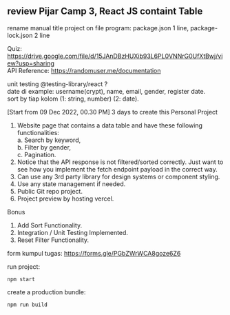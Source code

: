 ## review Pijar Camp 3, React JS containt Table

rename manual title project on file program: package.json 1 line, package-lock.json 2 line  

Quiz: https://drive.google.com/file/d/15JAnDBzHUXib93L6PL0VNNrG0UfXtBwj/view?usp=sharing  
API Reference: https://randomuser.me/documentation  

unit testing  @testing-library/react ?  
date di example: username(crypt), name, email, gender, register date.  
sort by tiap kolom (1: string, number) (2: date).  

[Start from 09 Dec 2022, 00.30 PM] 3 days to create this Personal Project  
1. Website page that contains a data table and have these following functionalities:  
  a. Search by keyword,  
  b. Filter by gender,  
  c. Pagination.  
2. Notice that the API response is not filtered/sorted correctly. Just want to see how you implement the fetch endpoint payload in the correct way.  
3. Can use any 3rd party library for design systems or component styling.  
4. Use any state management if needed.  
5. Public Git repo project.  
6. Project preview by hosting  vercel.  

Bonus  
1. Add Sort Functionality.  
2. Integration / Unit Testing Implemented.  
3. Reset Filter Functionality.  

form kumpul tugas: https://forms.gle/PGbZWrWCA8goze6Z6  

run project:  
```
npm start
```

create a production bundle:  
```
npm run build
```
